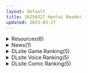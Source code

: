 ```yaml
---
layout: default
title: 20250327 Hentai Reader
updated: 2025-03-27
---
```


<details class='content-parent'>
<summary>
Resources(6)
</summary>
<details class='content-child'>
<summary>
<span class='rss-title'> [P站ID=12227191][AkiZero1510] fanbox 合集至25.3 [800M] </span> <a class='rss-link' href='https://gmgard.com/gm128922' target='_blank'>&nbsp;</a>
<div class='rss-published'> 🕛 20250326 16:10:33</div>
</summary>
<img src="https://static.gmgard.us/Images/upload/47362270010326144.jpg" /><br /><p>下海了有段时间，之前的作品在p站也是1-2w收藏的，太色了</p>
</details>
<details class='content-child'>
<summary>
<span class='rss-title'> [RPG内嵌汉化][RJ01325945][TeamKRAMA]AV导演生活 AVカントクLIFE! ~色(PC+安卓) </span> <a class='rss-link' href='https://gmgard.com/gm128916' target='_blank'>&nbsp;</a>
<div class='rss-published'> 🕛 20250326 15:27:06</div>
</summary>
<img src="https://static.gmgard.us/Images/upload/16488251816465405.jpg" /><br /><p>游戏介绍：</p>
</details>
<details class='content-child'>
<summary>
<span class='rss-title'> [更新][暂无RJ号][チーム-アップルパイ] ProjectRPG ver.0.5.0.3 </span> <a class='rss-link' href='https://gmgard.com/gm128920' target='_blank'>&nbsp;</a>
<div class='rss-published'> 🕛 20250326 14:22:56</div>
</summary>
<img src="https://static.gmgard.us/Images/upload/94919261926514749.jpg" /><br /><p>这里是实时监视苹果派社团新作进度的甜点，时隔上次上传ver.0.3 过半年的今天，也是进入Ver0.5阶段了，啪叽啪叽啪叽</p>
</details>
<details class='content-child'>
<summary>
<span class='rss-title'> 斗破之萧薰儿 吸能ntr 第11~14章 </span> <a class='rss-link' href='https://gmgard.com/gm128921' target='_blank'>&nbsp;</a>
<div class='rss-published'> 🕛 20250326 14:22:53</div>
</summary>
<img src="https://static.gmgard.us/Images/upload/54979262143097448.jpg" /><br /><p>在这边补一下11~14章</p>
</details>
<details class='content-child'>
<summary>
<span class='rss-title'> 【R3621】[フレンドゼロ] おりこうさん～可愛い後輩にえっちな「お勉強」を教える話～【アニメ版】 </span> <a class='rss-link' href='https://blog.reimu.net/archives/108761' target='_blank'>&nbsp;</a>
<div class='rss-published'> 🕛 20250326 08:00:31</div>
</summary>
介绍一部ASMR的动画版。（懂得都懂，只有一个体位警告。） 讲述和你关系非常好的学妹，提出让你帮忙辅导学习，你 &#8230; <a class="more-link" href="https://blog.reimu.net/archives/108761">继续阅读<span class="screen-reader-text">【R3621】[フレンドゼロ] おりこうさん～可愛い後輩にえっちな「お勉強」を教える話～【アニメ版】</span></a>
</details>
<details class='content-child'>
<summary>
<span class='rss-title'> 【S4774】[夜明けデイドリーム] そして、なつがおとずれた / 夏天，就这样来临了 官方中文版 </span> <a class='rss-link' href='https://blog.reimu.net/archives/109334' target='_blank'>&nbsp;</a>
<div class='rss-published'> 🕛 20250326 05:00:31</div>
</summary>
是萝莉！是少女！是可爱的少女！画风清新，女主千夏非常可爱（加分项），可惜的是游戏CG较少，只算涩涩的话只有8个 &#8230; <a class="more-link" href="https://blog.reimu.net/archives/109334">继续阅读<span class="screen-reader-text">【S4774】[夜明けデイドリーム] そして、なつがおとずれた / 夏天，就这样来临了 官方中文版</span></a>
</details>

</details>
<details class='content-parent'>
<summary>
News(1)
</summary>
<details class='content-child'>
<summary>
<span class='rss-title'> 3D沉墮紳士NTRPG《血色流亡者》Steam無修正版發售，雖然勇者是紅髮但綠帽戴得很正 </span> <a class='rss-link' href='https://www.4gamers.com.tw/news/detail/70901/blood-crawler-steam-now-on-sale' target='_blank'>&nbsp;</a>
<div class='rss-published'> 🕛 20250326 18:12:13</div>
</summary>
<img src="https://img.4gamers.com.tw/news-image/fec72038-defb-408e-93a5-798771a48fab.jpg"/>
3D很晃
</details>

</details>
<details class='content-parent'>
<summary>
DLsite Game Ranking(5)
</summary>
<details class='content-child'>
<summary>
<span class='rss-title'> 404号室の性感マッサージ [シン・ギュラリティー] </span> <a class='rss-link' href='https://www.dlsite.com/maniax/work/=/product_id/RJ01356701.html' target='_blank'>&nbsp;</a>
<div class='rss-published'> 🕛 20250327 13:16:58</div>
</summary>
<img src ="http://img.dlsite.jp/modpub/images2/work/doujin/RJ01357000/RJ01356701_img_main.jpg"/><br/>マッサージ好き必見の3Dゲーム！凝り固まったバストをほぐし、悪いものが溜まった膣を中から柔らかくしてあげましょう。オイルを塗ってカラダをぬるぬるに…媚薬で全身気持ちよく…、届かないところは道具(?)を使ってほぐしていきましょう。さあ、あなたは今日から404号室のマッサージ師です。
</details>
<details class='content-child'>
<summary>
<span class='rss-title'> 勇者の試練に挑戦したら誘惑された僕 [はるなる] </span> <a class='rss-link' href='https://www.dlsite.com/maniax/work/=/product_id/RJ01028095.html' target='_blank'>&nbsp;</a>
<div class='rss-published'> 🕛 20250327 13:16:58</div>
</summary>
<img src ="http://img.dlsite.jp/modpub/images2/work/doujin/RJ01029000/RJ01028095_img_main.jpg"/><br/>女性冒険者に誘惑されるPRG
</details>
<details class='content-child'>
<summary>
<span class='rss-title'> 魔法少女ティアシャボン [Twinkle STARs] </span> <a class='rss-link' href='https://www.dlsite.com/maniax/work/=/product_id/RJ01310997.html' target='_blank'>&nbsp;</a>
<div class='rss-published'> 🕛 20250327 13:16:58</div>
</summary>
<img src ="http://img.dlsite.jp/modpub/images2/work/doujin/RJ01311000/RJ01310997_img_main.jpg"/><br/>「魔法少女は、絶対負けないんだから……!」ごく普通の女の子、香椎彩葉(かしいいろは)は、ある日偶然にも魔法少女ティアシャボンに変身できるようになる。人を襲う存在であるカゲを浄化するために奮闘するが、この街を狙う陰謀と悪意を少女はまだ知らなかった……。負けたらエッチな目に遭うし、そうでなくても悪い大人に騙されないように戦い、ティアシャボンはこの街を、友達を守ることはできるのか? 可愛くてエッチなデッキ構築型RPG!
</details>
<details class='content-child'>
<summary>
<span class='rss-title'> 魔術学校の落ちこぼれ錬金術師 [腰の火] </span> <a class='rss-link' href='https://www.dlsite.com/maniax/work/=/product_id/RJ01297830.html' target='_blank'>&nbsp;</a>
<div class='rss-published'> 🕛 20250327 13:16:58</div>
</summary>
<img src ="http://img.dlsite.jp/modpub/images2/work/doujin/RJ01298000/RJ01297830_img_main.jpg"/><br/>落ちこぼれ男主人公の逆転従属化ファンタジーRPGです。5人のヒロインと従属プレイ、寝取られ、敗北H、ハレームプレイ。淫乱・END分岐多数!
</details>
<details class='content-child'>
<summary>
<span class='rss-title'> 【2人プレイ対応×全編Live2D】お姉ちゃん、追いかけないで!～サキュバスとの鬼ごっこ! [A86GJ3] </span> <a class='rss-link' href='https://www.dlsite.com/maniax/work/=/product_id/RJ01337622.html' target='_blank'>&nbsp;</a>
<div class='rss-published'> 🕛 20250327 13:16:58</div>
</summary>
<img src ="http://img.dlsite.jp/modpub/images2/work/doujin/RJ01338000/RJ01337622_img_main.jpg"/><br/>史上初！カップルで楽しめるエロゲームが登場！ふたりで同時にプレイできる情趣アイテムのようなゲーム体験。もちろん、ひとりでもじっくり遊べるストーリーモードも搭載。アニメーションはすべてLive2Dで制作。異なる6種類の濃厚エロアニメを収録！それぞれのエロアニメには、射精演出&敗北後の連続搾精シーンまで完備！主人公は淫乱なサキュバスお姉さんと、可愛いショタ。ゲーム内容は、2D横スクロールの“鬼ごっこ”形式！
</details>

</details>
<details class='content-parent'>
<summary>
DLsite Voice Ranking(5)
</summary>
<details class='content-child'>
<summary>
<span class='rss-title'> 【ささやき吐息喘ぎ】どんな無茶なお願いでも聞いてくれる耳かき店 [いちのや] </span> <a class='rss-link' href='https://www.dlsite.com/maniax/work/=/product_id/RJ01360779.html' target='_blank'>&nbsp;</a>
<div class='rss-published'> 🕛 20250327 13:17:00</div>
</summary>
<img src ="http://img.dlsite.jp/modpub/images2/work/doujin/RJ01361000/RJ01360779_img_main.jpg"/><br/>たっぷりなささやき吐息喘ぎと、密着騎乗位の圧倒的リアル感！真面目な性格につけこんで、イイコトしちゃいましょう♡気持ちよーくなっちゃった彼女の無自覚えっち要求も必聴です♡ CV:一之瀬りと
</details>
<details class='content-child'>
<summary>
<span class='rss-title'> オナサポデスゲーム 数々の試練を突破し、4人のガキ相手に射精せずに脱出する音声 [B-bishop] </span> <a class='rss-link' href='https://www.dlsite.com/maniax/work/=/product_id/RJ01350285.html' target='_blank'>&nbsp;</a>
<div class='rss-published'> 🕛 20250327 13:17:00</div>
</summary>
<img src ="http://img.dlsite.jp/modpub/images2/work/doujin/RJ01351000/RJ01350285_img_main.jpg"/><br/>1対5の男尊女卑の非対称デスゲームオナサポ!貴方は意地悪な出題に屈し、無慈悲なオナニーを強○されて、敗北する……!全編バイノーラル収録作品!
</details>
<details class='content-child'>
<summary>
<span class='rss-title'> 男の娘逆アナル3Pでメス堕ち♪男子校の文化祭で知り合った男の娘2人とチンポバトル&デカチンに負けて射精して男子トイレで肉便器扱いされてお尻にホモミルク注入♪ [みずのちょう] </span> <a class='rss-link' href='https://www.dlsite.com/maniax/work/=/product_id/RJ01354284.html' target='_blank'>&nbsp;</a>
<div class='rss-published'> 🕛 20250327 13:17:00</div>
</summary>
<img src ="http://img.dlsite.jp/modpub/images2/work/doujin/RJ01355000/RJ01354284_img_main.jpg"/><br/>男子校の学校祭で女装メイド喫茶を訪れたあなたは、可愛くてカッコいい男の娘2人に誘われて、彼らと男子トイレで『チンポバトル』をすることに…。大人顔負けのゴリゴリのデカチンにあっさり負けたあなたは、耳元で言葉責めされ、ベロチューされ、使用済みオナホの精子を飲まされ、乳首もチンポも弄ばれて、アナルに何度も中出しされてしまいます!攻め好きな男の娘2人からホモ性欲をぶつけられちゃう音声です!cv野上菜月,逢坂成美【KU100】
</details>
<details class='content-child'>
<summary>
<span class='rss-title'> ❤️大好きなあなたとの赤ちゃんが欲しいの…❤️低音クールで超美人だけど性欲強めなスケベ嫁との甘々孕ませライフ❤️ [桃色みんと] </span> <a class='rss-link' href='https://www.dlsite.com/maniax/work/=/product_id/RJ01332254.html' target='_blank'>&nbsp;</a>
<div class='rss-published'> 🕛 20250327 13:17:00</div>
</summary>
<img src ="http://img.dlsite.jp/modpub/images2/work/doujin/RJ01333000/RJ01332254_img_main.jpg"/><br/>【❤️性欲強めなスケベ嫁との甘々孕ませライフ❤️】クールで超美人っ♪低音ボイスがセクシーで性欲強めな嫁っ❤️大好きなあなたとの赤ちゃんがほしいと心の底から思っている❤️そんな彼女に孕ませえっちを懇願される甘々ライフ…❤️「貴方といるとどんどん欲張りになっちゃう❤️まだ全然足りない、ねぇもっとシて…?❤️」
</details>
<details class='content-child'>
<summary>
<span class='rss-title'> ㊗️500フォロワー様達成記念85%OFF㊗️迷いの森で爆乳エルフ姉妹に助けてもらったけど……結局喰われちゃいました♪【KU100収録】 [にゅうにゅう] </span> <a class='rss-link' href='https://www.dlsite.com/maniax/work/=/product_id/RJ01322027.html' target='_blank'>&nbsp;</a>
<div class='rss-published'> 🕛 20250327 13:17:00</div>
</summary>
<img src ="http://img.dlsite.jp/modpub/images2/work/doujin/RJ01323000/RJ01322027_img_main.jpg"/><br/>森の入り口で気を失っていたあなたを助けてくれたのは、森に住むエルフ姉妹の”ユノ”と”アーシャ”。あなたの目が覚めたことに喜ぶ2人だが……なんだか様子がおかしい…!?いきなりあなたの耳を舐め始め、乳首をさわさわ。勃起してしまったおちんぽを2人でしこしこ、こりこり。助けてくれたはずなのに、なんだか喰われそうな雰囲気。恐ろしく思いながらも気持ちいい姉妹の手業に抗えないあなた。姉妹の行為はどんどんエスカレートしていき…
</details>

</details>
<details class='content-parent'>
<summary>
DLsite Comic Ranking(5)
</summary>
<details class='content-child'>
<summary>
<span class='rss-title'> 精隷牢獄リェグ～奇形魔物との自慰交尾に伴う破滅願望～ [I'm moralist] </span> <a class='rss-link' href='https://www.dlsite.com/maniax/work/=/product_id/RJ01355161.html' target='_blank'>&nbsp;</a>
<div class='rss-published'> 🕛 20250327 13:17:02</div>
</summary>
<img src ="http://img.dlsite.jp/modpub/images2/work/doujin/RJ01356000/RJ01355161_img_main.jpg"/><br/>精霊リェグにはとある秘密があった。それはーー
</details>
<details class='content-child'>
<summary>
<span class='rss-title'> 距離感がバグってる義妹が一生イチャラブしてくる [聖華快楽書店] </span> <a class='rss-link' href='https://www.dlsite.com/maniax/work/=/product_id/RJ01291565.html' target='_blank'>&nbsp;</a>
<div class='rss-published'> 🕛 20250327 13:17:02</div>
</summary>
<img src ="http://img.dlsite.jp/modpub/images2/work/doujin/RJ01292000/RJ01291565_img_main.jpg"/><br/>巨乳でダウナーな義妹が義兄にひたすらイチャラブしてくる話
</details>
<details class='content-child'>
<summary>
<span class='rss-title'> クリ責め感覚遮断トラップ～敗北マゾシスターができるまで～ [猫作ランド] </span> <a class='rss-link' href='https://www.dlsite.com/maniax/work/=/product_id/RJ01304055.html' target='_blank'>&nbsp;</a>
<div class='rss-published'> 🕛 20250327 13:17:02</div>
</summary>
<img src ="http://img.dlsite.jp/modpub/images2/work/doujin/RJ01305000/RJ01304055_img_main.jpg"/><br/>感覚遮断落とし穴で徹底的にクリ責めされ、敗北マゾアクメを覚えちゃう子のお話です
</details>
<details class='content-child'>
<summary>
<span class='rss-title'> 搾精担当お姉さん2 [猿猴] </span> <a class='rss-link' href='https://www.dlsite.com/maniax/work/=/product_id/RJ01361238.html' target='_blank'>&nbsp;</a>
<div class='rss-published'> 🕛 20250327 13:17:02</div>
</summary>
<img src ="http://img.dlsite.jp/modpub/images2/work/doujin/RJ01362000/RJ01361238_img_main.jpg"/><br/>体格差で組み敷かれ、ろくな抵抗も許されず弄ばれて精と潮を搾り取られる、お姉さん達による羽交い絞め搾精…！
</details>
<details class='content-child'>
<summary>
<span class='rss-title'> 【日文版】捡到湿淋淋的猫系辣妹放在家养 [聖華快楽書店] </span> <a class='rss-link' href='https://www.dlsite.com/maniax/work/=/product_id/RJ01291563.html' target='_blank'>&nbsp;</a>
<div class='rss-published'> 🕛 20250327 13:17:02</div>
</summary>
<img src ="http://img.dlsite.jp/modpub/images2/work/doujin/RJ01292000/RJ01291563_img_main.jpg"/><br/>捡到贞操观念崩坏的猫系辣妹开始色色的同居生活
</details>

</details>
